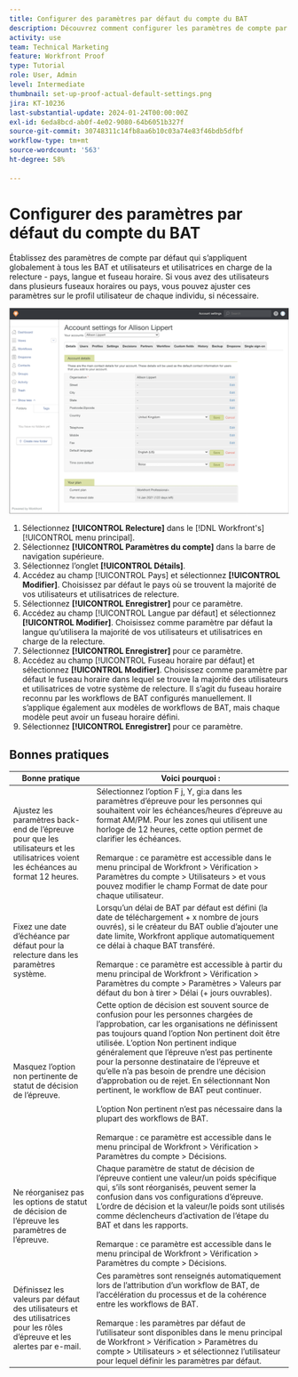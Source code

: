 ```yaml
---
title: Configurer des paramètres par défaut du compte du BAT
description: Découvrez comment configurer les paramètres de compte par défaut qui s’appliquent globalement à tous les utilisateurs et toutes les utilisatrices de BAT et en charge de la relecture.
activity: use
team: Technical Marketing
feature: Workfront Proof
type: Tutorial
role: User, Admin
level: Intermediate
thumbnail: set-up-proof-actual-default-settings.png
jira: KT-10236
last-substantial-update: 2024-01-24T00:00:00Z
exl-id: 6eda8bcd-ab0f-4e02-9080-64b6051b327f
source-git-commit: 30748311c14fb8aa6b10c03a74e83f46bdb5dfbf
workflow-type: tm+mt
source-wordcount: '563'
ht-degree: 58%

---
```


# Configurer des paramètres par défaut du compte du BAT

Établissez des paramètres de compte par défaut qui s’appliquent globalement à tous les BAT et utilisateurs et utilisatrices en charge de la relecture - pays, langue et fuseau horaire. Si vous avez des utilisateurs dans plusieurs fuseaux horaires ou pays, vous pouvez ajuster ces paramètres sur le profil utilisateur de chaque individu, si nécessaire.

![Fenêtre des paramètres du compte pour la relecture](assets/proof-system-setups-default-account-settings.png)

1. Sélectionnez **[!UICONTROL Relecture]** dans le [!DNL Workfront's] [!UICONTROL menu principal].
1. Sélectionnez **[!UICONTROL Paramètres du compte]** dans la barre de navigation supérieure.
1. Sélectionnez l’onglet **[!UICONTROL Détails]**.
1. Accédez au champ [!UICONTROL Pays] et sélectionnez **[!UICONTROL Modifier]**. Choisissez par défaut le pays où se trouvent la majorité de vos utilisateurs et utilisatrices de relecture.
1. Sélectionnez **[!UICONTROL Enregistrer]** pour ce paramètre.
1. Accédez au champ [!UICONTROL Langue par défaut] et sélectionnez **[!UICONTROL Modifier]**. Choisissez comme paramètre par défaut la langue qu’utilisera la majorité de vos utilisateurs et utilisatrices en charge de la relecture.
1. Sélectionnez **[!UICONTROL Enregistrer]** pour ce paramètre.
1. Accédez au champ [!UICONTROL Fuseau horaire par défaut] et sélectionnez **[!UICONTROL Modifier]**. Choisissez comme paramètre par défaut le fuseau horaire dans lequel se trouve la majorité des utilisateurs et utilisatrices de votre système de relecture. Il s’agit du fuseau horaire reconnu par les workflows de BAT configurés manuellement. Il s’applique également aux modèles de workflows de BAT, mais chaque modèle peut avoir un fuseau horaire défini.
1. Sélectionnez **[!UICONTROL Enregistrer]** pour ce paramètre.

## Bonnes pratiques


| Bonne pratique | Voici pourquoi : |
|---|---|
| Ajustez les paramètres back-end de l’épreuve pour que les utilisateurs et les utilisatrices voient les échéances au format 12 heures. | Sélectionnez l’option F j, Y, gi:a dans les paramètres d’épreuve pour les personnes qui souhaitent voir les échéances/heures d’épreuve au format AM/PM. Pour les zones qui utilisent une horloge de 12 heures, cette option permet de clarifier les échéances. <br> <br>Remarque : ce paramètre est accessible dans le menu principal de Workfront > Vérification > Paramètres du compte > Utilisateurs > et vous pouvez modifier le champ Format de date pour chaque utilisateur. |
| Fixez une date d’échéance par défaut pour la relecture dans les paramètres système. | Lorsqu’un délai de BAT par défaut est défini (la date de téléchargement + x nombre de jours ouvrés), si le créateur du BAT oublie d’ajouter une date limite, Workfront applique automatiquement ce délai à chaque BAT transféré. <br> <br>Remarque : ce paramètre est accessible à partir du menu principal de Workfront > Vérification > Paramètres du compte > Paramètres > Valeurs par défaut du bon à tirer > Délai (+ jours ouvrables). |
| Masquez l’option non pertinente de statut de décision de l’épreuve. | Cette option de décision est souvent source de confusion pour les personnes chargées de l’approbation, car les organisations ne définissent pas toujours quand l’option Non pertinent doit être utilisée. L’option Non pertinent indique généralement que l’épreuve n’est pas pertinente pour la personne destinataire de l’épreuve et qu’elle n’a pas besoin de prendre une décision d’approbation ou de rejet. En sélectionnant Non pertinent, le workflow de BAT peut continuer.<br> <br>L’option Non pertinent n’est pas nécessaire dans la plupart des workflows de BAT.<br> <br>Remarque : ce paramètre est accessible dans le menu principal de Workfront > Vérification > Paramètres du compte > Décisions. |
| Ne réorganisez pas les options de statut de décision de l’épreuve les paramètres de l’épreuve. | Chaque paramètre de statut de décision de l’épreuve contient une valeur/un poids spécifique qui, s’ils sont réorganisés, peuvent semer la confusion dans vos configurations d’épreuve. L’ordre de décision et la valeur/le poids sont utilisés comme déclencheurs d’activation de l’étape du BAT et dans les rapports.<br> <br>Remarque : ce paramètre est accessible dans le menu principal de Workfront > Vérification > Paramètres du compte > Décisions. |
| Définissez les valeurs par défaut des utilisateurs et des utilisatrices pour les rôles d’épreuve et les alertes par e-mail. | Ces paramètres sont renseignés automatiquement lors de l’attribution d’un workflow de BAT, de l’accélération du processus et de la cohérence entre les workflows de BAT.<br> <br>Remarque : les paramètres par défaut de l’utilisateur sont disponibles dans le menu principal de Workfront > Vérification > Paramètres du compte > Utilisateurs > et sélectionnez l’utilisateur pour lequel définir les paramètres par défaut. |

